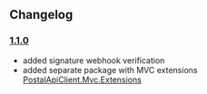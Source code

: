 ## Changelog

### [1.1.0](https://www.nuget.org/packages/PostalApiClient/1.1.0)
 
- added signature webhook verification
- added separate package with MVC extensions [PostalApiClient.Mvc.Extensions](https://www.nuget.org/packages/PostalApiClient.Mvc.Extensions)